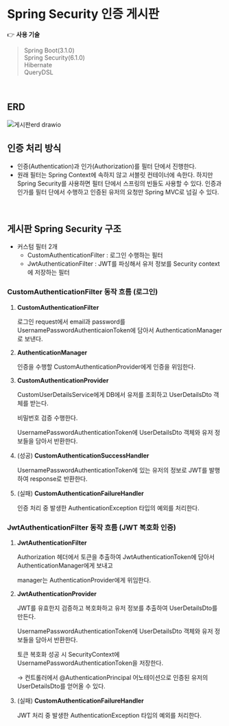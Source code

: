 # Spring Security 인증 게시판
👉 **사용 기술** 
> Spring Boot(3.1.0) </br>
> Spring Security(6.1.0) </br>
> Hibernate  
> QueryDSL

</br>

## ERD
![게시판erd drawio](https://github.com/user-attachments/assets/1ce9fc56-38d7-4f22-92b6-ded9d164aa49)
</br>
## 인증 처리 방식 
- 인증(Authentication)과 인가(Authorization)를 필터 단에서 진행한다.
- 원래 필터는 Spring Context에 속하지 않고 서블릿 컨테이너에 속한다.
  하지만 Spring Security를 사용하면 필터 단에서 스프링의 빈들도 사용할 수 있다. 
  인증과 인가를 필터 단에서 수행하고 인증된 유저의 요청만 Spring MVC로 넘길 수 있다.
</br>

## 게시판 Spring Security 구조 
 - 커스텀 필터 2개
    - CustomAuthenticationFilter : 로그인 수행하는 필터
    - JwtAuthenticationFilter : JWT를 파싱해서 유저 정보를 Security context에 저장하는 필터

### CustomAuthenticationFilter 동작 흐름 (로그인)

1. **CustomAuthenticationFilter** 
    
    로그인 request에서 email과 password를 UsernamePasswordAuthenticaionToken에 담아서 AuthenticationManager로 보낸다. 
    
2. **AuthenticationManager** 
    
    인증을 수행할 CustomAuthenticationProvider에게 인증을 위임한다.
    
3. **CustomAuthenticationProvider**
    
    CustomUserDetailsService에게 DB에서 유저를 조회하고 UserDetailsDto 객체를 받는다.
    
    비밀번호 검증 수행한다.
    
    UsernamePasswordAuthenticationToken에 UserDetailsDto 객체와 유저 정보들을 담아서 반환한다. 
    
4. (성공) **CustomAuthenticationSuccessHandler**
    
    UsernamePasswordAuthenticationToken에 있는 유저의 정보로 JWT를 발행하여 response로 반환한다.
    
5. (실패)  **CustomAuthenticationFailureHandler**
    
    인증 처리 중 발생한 AuthenticationException 타입의 예외를 처리한다.
    

### JwtAuthenticationFilter 동작 흐름 (JWT 복호화 인증)

1. **JwtAuthenticationFilter**
    
    Authorization 헤더에서 토큰을 추출하여 JwtAuthenticationToken에 담아서 AuthenticationManager에게 보내고
    
    manager는 AuthenticationProvider에게 위임한다.
    
2. **JwtAuthenticationProvider**
    
    JWT를 유효한지 검증하고 복호화하고 유저 정보를 추출하여 UserDetailsDto를 만든다.
    
    UsernamePasswordAuthenticationToken에 UserDetailsDto 객체와 유저 정보들을 담아서 반환한다. 
    
    토큰 복호화 성공 시 SecurityContext에 UsernamePasswordAuthenticationToken을 저장한다.
    
    → 컨트롤러에서 @AuthenticationPrincipal 어노테이션으로 인증된 유저의 UserDetailsDto를 얻어올 수 있다. 
    

1. (실패)  **CustomAuthenticationFailureHandler**
    
    JWT 처리 중 발생한 AuthenticationException 타입의 예외를 처리한다.
